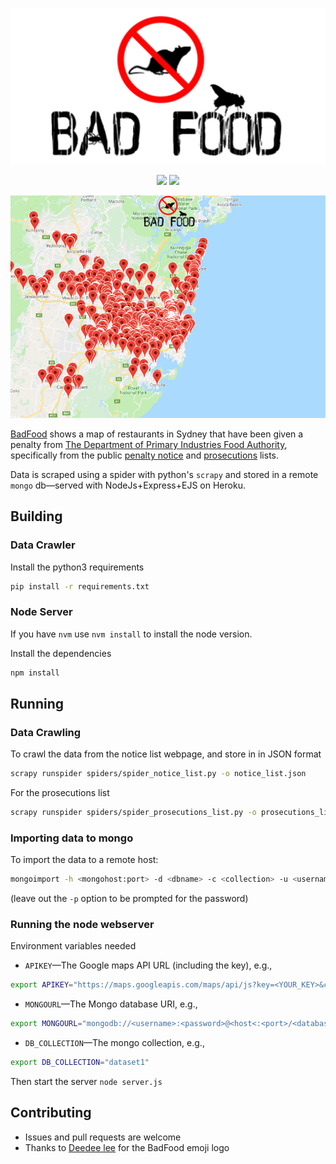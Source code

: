 [![BadFood](public/images/badfood.png)](http://badfood.io)

<p align="center">
  <a href="https://github.com/TheDen/badfood/issues" alt="contributions welcome">
    <img src="https://img.shields.io/badge/contributions-welcome-brightgreen.svg"/></a>
  <a href="https://github.com/TheDen/badfood/blob/master/LICENSE" alt="license">
    <img src="https://img.shields.io/github/license/TheDen/badfood.svg"/></a>
</p>


![badfood.io example](badfood.gif)

[BadFood](http://BadFood.io) shows a map of restaurants in Sydney that have been given a penalty from [The Department of Primary Industries Food Authority](http://www.foodauthority.nsw.gov.au/), specifically from the public [penalty notice](http://www.foodauthority.nsw.gov.au/penalty-notices/default.aspx?template=results) and [prosecutions](http://www.foodauthority.nsw.gov.au/offences/prosecutions) lists.

Data is scraped using a spider with python's `scrapy` and stored in a remote `mongo` db—served with NodeJs+Express+EJS on Heroku.

## Building

### Data Crawler
Install the python3 requirements

```bash
pip install -r requirements.txt
```

### Node Server

If you have `nvm` use `nvm install` to install the node version.

Install the dependencies

```bash
npm install
```

## Running

### Data Crawling

To crawl the data from the notice list webpage, and store in in JSON format

```bash
scrapy runspider spiders/spider_notice_list.py -o notice_list.json
```

For the prosecutions list

```bash
scrapy runspider spiders/spider_prosecutions_list.py -o prosecutions_list.json
```

### Importing data to mongo

To import the data to a remote host:

```bash
mongoimport -h <mongohost:port> -d <dbname> -c <collection> -u <username> -p <password> --file <file.json> --jsonArray
```

(leave out the `-p` option to be prompted for the password)

### Running the node webserver

Environment variables needed

* `APIKEY`—The Google maps API URL (including the key), e.g.,

```bash
export APIKEY="https://maps.googleapis.com/maps/api/js?key=<YOUR_KEY>&callback=initMap"
```
* `MONGOURL`—The Mongo database URI, e.g.,

```bash
export MONGOURL="mongodb://<username>:<password>@<host<:<port>/<database>"
```

* `DB_COLLECTION`—The mongo collection, e.g.,

```bash
export DB_COLLECTION="dataset1"
```

Then start the server `node server.js`


## Contributing

* Issues and pull requests are welcome
* Thanks to [Deedee lee](http://github.com/deedeedeeps) for the BadFood emoji logo